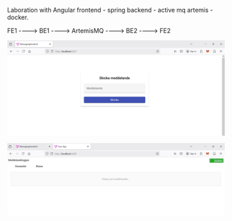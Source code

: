 Laboration with Angular frontend - spring backend - active mq artemis - docker. 


FE1 ----> BE1 ----> ArtemisMQ ----> BE2 ----> FE2

![img1](SenderFE.PNG)

![img2](receiverFE.PNG)
